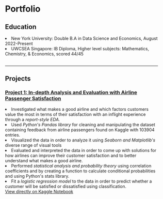 <h1> Portfolio </h1>
<h2> Education </h2>
<li> New York University: Double B.A in Data Science and Economics, August 2022-Present</li>
<li> UWCSEA Singapore: IB Diploma, Higher level subjects: Mathematics, Chemistry, & Economics, scored 44/45 </li>
<br>
<hr>
<h2> Projects </h2>
<h3> <a href = 'https://github.com/ananyadevraj/Project-1'>Project 1: In-depth Analysis and Evaluation with Airline Passenger Satisfaction </a></h3>
<li>Investigated what makes a good airline and which factors customers value the most in terms of their satisfaction with an inflight experience through a <em>report-style EDA.</em> </li>
<li>Used <em>Python's Pandas library</em> for cleaning and manipulating the dataset containing feedback from airline passengers found on Kaggle with 103904 entries.</li>
<li>Visualized the data in order to analyze it using <em>Seaborn and Matplotlib's</em> diverse range of visual tools</li>
<li>Evaluated and interpreted the data in order to come up with solutions for how airlines can improve their customer satisfaction and to better understand what makes a good airline.</li>
<li>Performed <em>statistical analysis and probability theory</em> using correlation coefficients and by creating a function to calculate conditional probabilities and using Python's stats library. </li>
<li> Fit a <em>logistic regression model</em> to the data in order to predict whether a customer will be satisfied or dissatisfied using classification. </li>
<a href = 'https://www.kaggle.com/code/ananyadevraj/eda-airline-passenger-satisfaction'> View directly on Kaggle Notebook </a>
